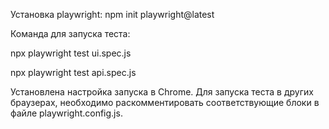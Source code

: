 Установка playwright: npm init playwright@latest

Команда для запуска теста: 

npx playwright test ui.spec.js

npx playwright test api.spec.js

Установлена настройка запуска в Chrome. Для запуска теста в других браузерах, необходимо раскомментировать соответствующие блоки в файле playwright.config.js.